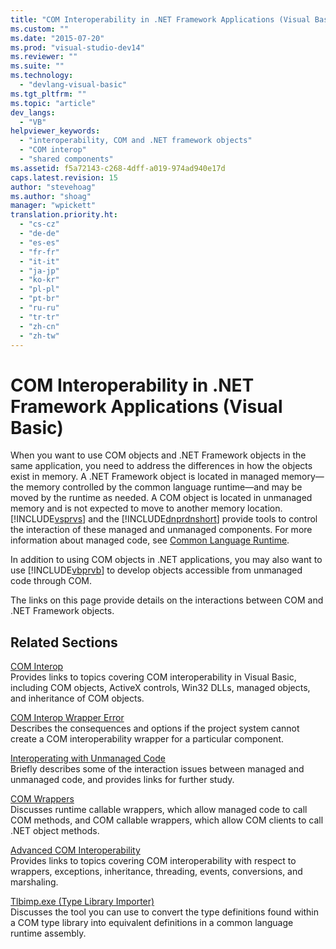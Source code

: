 ```yaml
---
title: "COM Interoperability in .NET Framework Applications (Visual Basic) | Microsoft Docs"
ms.custom: ""
ms.date: "2015-07-20"
ms.prod: "visual-studio-dev14"
ms.reviewer: ""
ms.suite: ""
ms.technology: 
  - "devlang-visual-basic"
ms.tgt_pltfrm: ""
ms.topic: "article"
dev_langs: 
  - "VB"
helpviewer_keywords: 
  - "interoperability, COM and .NET framework objects"
  - "COM interop"
  - "shared components"
ms.assetid: f5a72143-c268-4dff-a019-974ad940e17d
caps.latest.revision: 15
author: "stevehoag"
ms.author: "shoag"
manager: "wpickett"
translation.priority.ht: 
  - "cs-cz"
  - "de-de"
  - "es-es"
  - "fr-fr"
  - "it-it"
  - "ja-jp"
  - "ko-kr"
  - "pl-pl"
  - "pt-br"
  - "ru-ru"
  - "tr-tr"
  - "zh-cn"
  - "zh-tw"
---
```

# COM Interoperability in .NET Framework Applications (Visual Basic)
When you want to use COM objects and .NET Framework objects in the same application, you need to address the differences in how the objects exist in memory. A .NET Framework object is located in managed memory—the memory controlled by the common language runtime—and may be moved by the runtime as needed. A COM object is located in unmanaged memory and is not expected to move to another memory location. [!INCLUDE[vsprvs](../../../csharp/includes/vsprvs_md.md)] and the [!INCLUDE[dnprdnshort](../../../csharp/getting-started/includes/dnprdnshort_md.md)] provide tools to control the interaction of these managed and unmanaged components. For more information about managed code, see [Common Language Runtime](../Topic/Common%20Language%20Runtime%20\(CLR\).md).  
  
 In addition to using COM objects in .NET applications, you may also want to use [!INCLUDE[vbprvb](../../../csharp/programming-guide/concepts/linq/includes/vbprvb_md.md)] to develop objects accessible from unmanaged code through COM.  
  
 The links on this page provide details on the interactions between COM and .NET Framework objects.  
  
## Related Sections  
 [COM Interop](../../../visual-basic/programming-guide/com-interop/index.md)  
 Provides links to topics covering COM interoperability in Visual Basic, including COM objects, ActiveX controls, Win32 DLLs, managed objects, and inheritance of COM objects.  
  
 [COM Interop Wrapper Error](/visual-cpp/misc/com-interop-wrapper-error)  
 Describes the consequences and options if the project system cannot create a COM interoperability wrapper for a particular component.  
  
 [Interoperating with Unmanaged Code](../Topic/Interoperating%20with%20Unmanaged%20Code.md)  
 Briefly describes some of the interaction issues between managed and unmanaged code, and provides links for further study.  
  
 [COM Wrappers](../Topic/COM%20Wrappers.md)  
 Discusses runtime callable wrappers, which allow managed code to call COM methods, and COM callable wrappers, which allow COM clients to call .NET object methods.  
  
 [Advanced COM Interoperability](http://msdn.microsoft.com/en-us/3ada36e5-2390-4d70-b490-6ad8de92f2fb)  
 Provides links to topics covering COM interoperability with respect to wrappers, exceptions, inheritance, threading, events, conversions, and marshaling.  
  
 [Tlbimp.exe (Type Library Importer)](../Topic/Tlbimp.exe%20\(Type%20Library%20Importer\).md)  
 Discusses the tool you can use to convert the type definitions found within a COM type library into equivalent definitions in a common language runtime assembly.